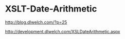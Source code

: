 XSLT-Date-Arithmetic
====================

http://blog.dlwelch.com/?p=25

http://development.dlwelch.com/XSLDateArithmetic.aspx


